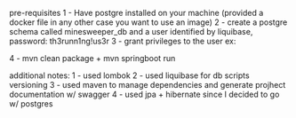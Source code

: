 pre-requisites
1 - Have postgre installed on your machine (provided a docker file in any other case you want to use an image)
2 - create a postgre schema called minesweeper_db and a user identified by liquibase, password: th3runn1ng!us3r
3 - grant privileges to the user ex:
	
4 - mvn clean package + mvn springboot run

additional notes:
1 - used lombok
2 - used liquibase for db scripts versioning
3 - used maven to manage dependencies and generate projhect documentation w/ swagger
4 - used jpa + hibernate since I decided to go w/ postgres	